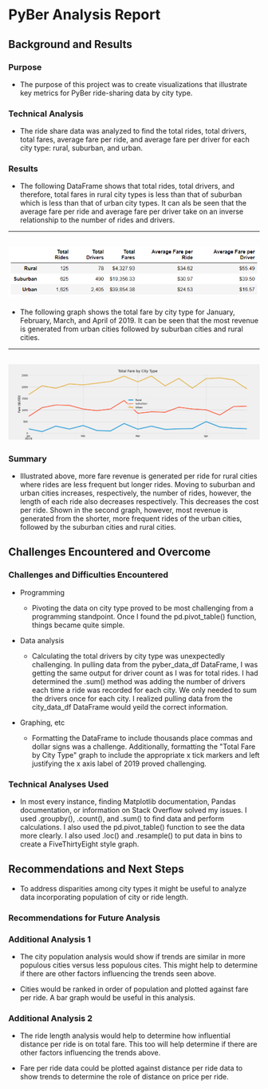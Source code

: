 # PyBer Analysis Report

## Background and Results

### Purpose
  - The purpose of this project was to create visualizations that illustrate key metrics for PyBer ride-sharing data by city type.

### Technical Analysis
  - The ride share data was analyzed to find the total rides, total drivers, total fares, average fare per ride, and average fare per driver for each city type: rural, suburban, and urban.

### Results
  - The following DataFrame shows that total rides, total drivers, and therefore, total fares in rural city types is less than that of suburban which is less than that of urban city types. It can als be seen that the average fare per ride and average fare per driver take on an inverse relationship to the number of rides and drivers. 
---
![Results DataFrame](analysis/Challenge_DataFrame.png)
---
  - The following graph shows the total fare by city type for January, February, March, and April of 2019. It can be seen that the most revenue is generated from urban cities followed by suburban cities and rural cities.
---
![Results_Figure](analysis/Challenge_Fig.png)
---
### Summary
  - Illustrated above, more fare revenue is generated per ride for rural cities where rides are less frequent but longer rides. Moving to suburban and urban cities increases, respectively, the number of rides, however, the length of each ride also decreases respectively. This decreases the cost per ride. Shown in the second graph, however, most revenue is generated from the shorter, more frequent rides of the urban cities, followed by the suburban cities and rural cities.

## Challenges Encountered and Overcome

### Challenges and Difficulties Encountered

* Programming
  - Pivoting the data on city type proved to be most challenging from a programming standpoint. Once I found the pd.pivot_table() function, things became quite simple.
  
* Data analysis
  - Calculating the total drivers by city type was unexpectedly challenging. In pulling data from the pyber_data_df DataFrame, I was getting the same output for driver count as I was for total rides. I had determined the .sum() method was adding the number of drivers each time a ride was recorded for each city. We only needed to sum the drivers once for each city. I realized pulling data from the city_data_df DataFrame would yeild the correct information.

* Graphing, etc
  - Formatting the DataFrame to include thousands place commas and dollar signs was a challenge. Additionally, formatting the "Total Fare by City Type" graph to include the appropriate x tick markers and left justifying the x axis label of 2019 proved challenging.

### Technical Analyses Used
  - In most every instance, finding Matplotlib documentation, Pandas documentation, or information on Stack Overflow solved my issues. I used .groupby(), .count(), and .sum() to find data and perform calculations. I also used the pd.pivot_table() function to see the data more clearly. I also used .loc() and .resample() to put data in bins to create a FiveThirtyEight style graph.

## Recommendations and Next Steps
  - To address disparities among city types it might be useful to analyze data incorporating population of city or ride length.

### Recommendations for Future Analysis

### Additional Analysis 1

* The city population analysis would show if trends are similar in more populous cities versus less populous cites. This might help to determine if there are other factors influencing the trends seen above.

* Cities would be ranked in order of population and plotted against fare per ride. A bar graph would be useful in this analysis.

### Additional Analysis 2

* The ride length analysis would help to determine how influential distance per ride is on total fare. This too will help determine if there are other factors influencing the trends above.

* Fare per ride data could be plotted against distance per ride data to show trends to determine the role of distance on price per ride.
